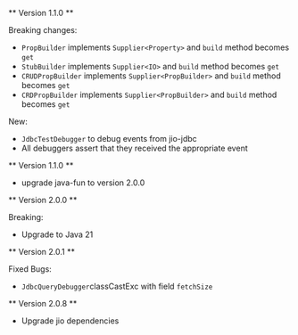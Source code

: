 ** Version 1.1.0 **

Breaking changes:

- `PropBuilder` implements `Supplier<Property>` and `build` method becomes `get`
- `StubBuilder` implements `Supplier<IO>` and `build` method becomes `get`
- `CRUDPropBuilder` implements `Supplier<PropBuilder>` and `build` method becomes `get`
- `CRDPropBuilder` implements `Supplier<PropBuilder>` and `build` method becomes `get`

New:

- `JdbcTestDebugger` to debug events from jio-jdbc
- All debuggers assert that they received the appropriate event

** Version 1.1.0 **

- upgrade java-fun to version 2.0.0

** Version 2.0.0 **

Breaking:

- Upgrade to Java 21

** Version 2.0.1 **

Fixed Bugs:

- `JdbcQueryDebugger`classCastExc with field `fetchSize`

** Version 2.0.8 **

- Upgrade jio dependencies
